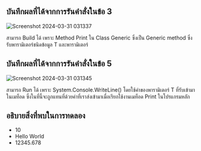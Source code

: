 ## บันทึกผลที่ได้จากการรันคำสั่งในข้อ 3

![Screenshot 2024-03-31 031337](https://github.com/ironmanwin1/03376836-OOP-2566-Lab-14/assets/144198724/3c7e0d45-5a7a-4903-b995-45ed35def349)


สามารถ Build ได้ เพราะ Method Print ใน Class Generic ซึ่งเป็น Generic method ซึ่งรับพารามิเตอร์ชนิดข้อมูล T และพารามิเตอร์

## บันทึกผลที่ได้จากการรันคำสั่งในข้อ 5

![Screenshot 2024-03-31 031345](https://github.com/ironmanwin1/03376836-OOP-2566-Lab-14/assets/144198724/3f961970-436e-414f-aac5-97c62319f38a)


สามารถ Run ได้ เพราะ System.Console.WriteLine() โดยใช้ค่าของพารามิเตอร์ T ที่รับเข้ามาในเมท็อด ซึ่งในที่นี้จะถูกแทนที่ด้วยค่าที่เราส่งเข้ามาเมื่อเรียกใช้งานเมท็อด Print ในโปรแกรมหลัก

## อธิบายสิ่งที่พบในการทดลอง

- 10
- Hello World
- 12345.678
